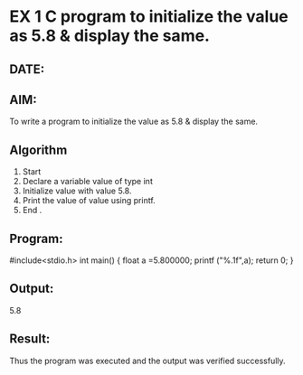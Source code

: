 # EX 1 C program to initialize the value as 5.8 & display the same.
## DATE:
## AIM:
To write a program to initialize the value as 5.8 & display the same.

## Algorithm
1. Start
2. Declare a variable value of type int
3. Initialize value with value 5.8.
4. Print the value of value using printf.
5. End .

## Program:
#include<stdio.h>
int main()
{
float a =5.800000;
printf ("%.1f",a);
return 0;
}

## Output:
5.8



## Result:
Thus the program was executed and the output was verified successfully.
